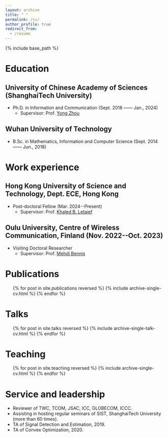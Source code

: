 ```yaml
---
layout: archive
title: " "
permalink: /cv/
author_profile: true
redirect_from:
  - /resume
---
```


{% include base_path %}

Education
======

University of Chinese Academy of Sciences (ShanghaiTech University) 
------

* Ph.D. in Information and Communication (Sept. 2018 —— Jan., 2024)
  * Supervisor: Prof. [Yong Zhou](https://faculty.sist.shanghaitech.edu.cn/faculty/zhouyong/index.html)
  
Wuhan University of Technology 
------

* B.Sc. in Mathematics, Information and Computer Science  (Sept. 2014 —— Jun., 2018)

Work experience
======

Hong Kong University of Science and Technology, Dept. ECE, Hong Kong 
------

* Post-doctoral Fellow (Mar. 2024--Present)
  * Supervisor: Prof. [Khaled B. Letaief](https://facultyprofiles.hkust.edu.hk/profiles.php?profile=khaled-ben-letaief-eekhaled)

Oulu University, Centre of Wireless Communication, Finland (Nov. 2022--Oct. 2023)
------

* Visiting Doctoral Researcher
  * Supervisor: Prof. [Mehdi Bennis](https://sites.google.com/view/dr-mehdi-bennis/home)

Publications
======
  <ul>{% for post in site.publications reversed %}
    {% include archive-single-cv.html %}
  {% endfor %}</ul>
  
Talks
======
  <ul>{% for post in site.talks reversed %}
    {% include archive-single-talk-cv.html  %}
  {% endfor %}</ul>
  
Teaching
======
  <ul>{% for post in site.teaching reversed %}
    {% include archive-single-cv.html %}
  {% endfor %}</ul>
  
Service and leadership
======
* Reviewer of TWC, TCOM, JSAC, ICC, GLOBECOM, ICCC.
* Assisting in hosting regular seminars of SIST, ShanghaiTech University (more than 60 times).
* TA of Signal Detection and Estimation, 2019.
* TA of Convex Optimization, 2020.
